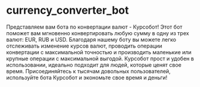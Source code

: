 # currency_converter_bot

Представляем вам бота по конвертации валют - Курсобот! Этот бот поможет вам мгновенно конвертировать любую сумму в одну из трех валют: EUR, RUB и USD. Благодаря нашему боту вы можете легко отслеживать изменение курсов валют, проводить операции конвертации с максимальной точностью и производить маленькие или крупные операции с максимальной выгодой. Курсобот прост и удобен в использовании, идеально подходит для людей, которые ценят свое время. Присоединяйтесь к тысячам довольных пользователей, используйте бота Курсобот и экономьте свое время и деньги!
